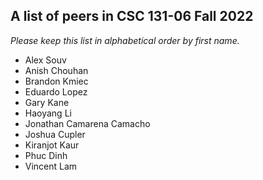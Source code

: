 A list of peers in CSC 131-06 Fall 2022
--------------------------------------------------

*Please keep this list in alphabetical order by first name.*
* Alex Souv
* Anish Chouhan
* Brandon Kmiec
* Eduardo Lopez
* Gary Kane
* Haoyang Li 
* Jonathan Camarena Camacho
* Joshua Cupler
* Kiranjot Kaur
* Phuc Dinh
* Vincent Lam
